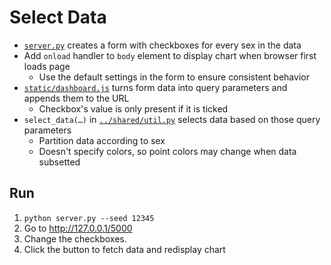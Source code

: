 # Select Data

-   [`server.py`](./server.py) creates a form with checkboxes for every sex in the data
-   Add `onload` handler to `body` element to display chart when browser first loads page
    -   Use the default settings in the form to ensure consistent behavior
-   [`static/dashboard.js`](static/dashboard.js) turns form data into query parameters and appends them to the URL
    -   Checkbox's value is only present if it is ticked
-   `select_data(…)` in [`../shared/util.py`](../shared/util.py) selects data based on those query parameters
    -   Partition data according to sex
    -   Doesn't specify colors, so point colors may change when data subsetted

## Run

1.  `python server.py --seed 12345`
1.  Go to <http://127.0.0.1/5000>
1.  Change the checkboxes.
1.  Click the button to fetch data and redisplay chart

